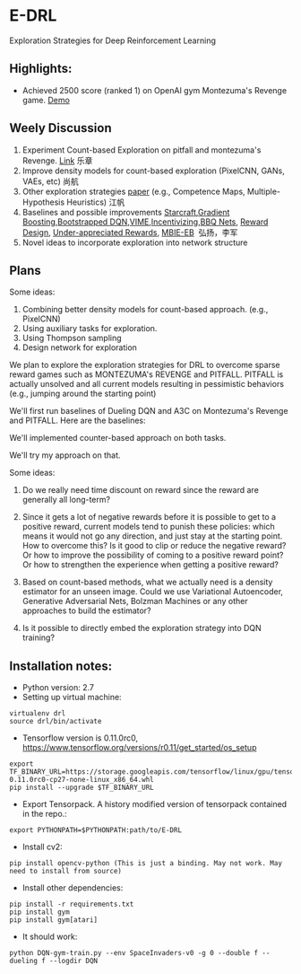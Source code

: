 # E-DRL
Exploration Strategies for Deep Reinforcement Learning

## Highlights:
* Achieved 2500 score (ranked 1) on OpenAI gym Montezuma's Revenge game. [Demo](https://gym.openai.com/evaluations/eval_zxZ4J4nTRw2snOY7umcfqw)

## Weely Discussion
1. Experiment Count-based Exploration on pitfall and montezuma's Revenge. [Link](https://github.com/Itsukara/async_deep_reinforce) 乐章
2. Improve density models for count-based exploration (PixelCNN, GANs, VAEs, etc) 尚航
3. Other exploration strategies [paper](http://www.cs.mcgill.ca/~cs526/roger.pdf) (e.g., Competence Maps, Multiple-Hypothesis Heuristics) 江帆
4. Baselines and possible improvements [Starcraft](https://arxiv.org/abs/1609.02993),[Gradient Boosting](https://arxiv.org/abs/1603.04119),[Bootstrapped DQN](https://arxiv.org/abs/1602.04621),[VIME](https://arxiv.org/abs/1605.09674),[Incentivizing](https://arxiv.org/abs/1507.00814),[BBQ Nets](https://arxiv.org/abs/1608.05081), [Reward Design](https://arxiv.org/abs/1604.07095), [Under-appreciated Rewards](https://arxiv.org/abs/1611.09321), [MBIE-EB](http://www.sciencedirect.com/science/article/pii/S0022000008000767)  弘扬，李军
5. Novel ideas to incorporate exploration into network structure

## Plans

Some ideas:
1. Combining better density models for count-based approach. (e.g., PixelCNN)
2. Using auxiliary tasks for exploration.
3. Using Thompson sampling 
4. Design network for exploration

We plan to explore the exploration strategies for DRL to overcome sparse reward games such as MONTEZUMA's REVENGE and PITFALL.
PITFALL is actually unsolved and all current models resulting in pessimistic behaviors (e.g., jumping around the starting point)

We'll first run baselines of Dueling DQN and A3C on Montezuma's Revenge and PITFALL. Here are the baselines:

We'll implemented counter-based approach on both tasks.

We'll try my approach on that.

Some ideas:

1. Do we really need time discount on reward since the reward are generally all long-term?

2. Since it gets a lot of negative rewards before it is possible to get to a positive reward, current models tend to punish these policies: which means it would not go any direction, and just stay at the starting point. How to overcome this? Is it good to clip or reduce the negative reward? Or how to improve the possibility of coming to a positive reward point? Or how to strengthen the experience when getting a positive reward?

3. Based on count-based methods, what we actually need is a density estimator for an unseen image. Could we use Variational Autoencoder, Generative Adversarial Nets, Bolzman Machines or any other approaches to build the estimator?

4. Is it possible to directly embed the exploration strategy into DQN training?

## Installation notes:

* Python version: 2.7 
* Setting up virtual machine:
 ~~~
virtualenv drl
source drl/bin/activate
 ~~~
* Tensorflow version is 0.11.0rc0, https://www.tensorflow.org/versions/r0.11/get_started/os_setup
~~~
export TF_BINARY_URL=https://storage.googleapis.com/tensorflow/linux/gpu/tensorflow-0.11.0rc0-cp27-none-linux_x86_64.whl
pip install --upgrade $TF_BINARY_URL
~~~
* Export Tensorpack. A history modified version of tensorpack contained in the repo.:
~~~
export PYTHONPATH=$PYTHONPATH:path/to/E-DRL
~~~
* Install cv2:
~~~
pip install opencv-python (This is just a binding. May not work. May need to install from source)
~~~
* Install other dependencies:
~~~
pip install -r requirements.txt
pip install gym
pip install gym[atari]
~~~
* It should work:
~~~
python DQN-gym-train.py --env SpaceInvaders-v0 -g 0 --double f --dueling f --logdir DQN
~~~
